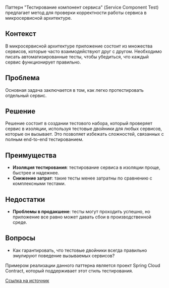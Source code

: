 Паттерн "Тестирование компонент сервиса" (Service Component Test) предлагает метод для проверки корректности работы сервиса в микросервисной архитектуре.

## Контекст

В микросервисной архитектуре приложение состоит из множества сервисов, которые часто взаимодействуют друг с другом. Необходимо писать автоматизированные тесты, чтобы убедиться, что каждый сервис функционирует правильно.

## Проблема

Основная задача заключается в том, как легко протестировать отдельный сервис.

## Решение

Решение состоит в создании тестового набора, который проверяет сервис в изоляции, используя тестовые двойники для любых сервисов, которые он вызывает. Это позволяет избежать сложностей, связанных с полным end-to-end тестированием.

## Преимущества

- **Изоляция тестирования**: тестирование сервиса в изоляции проще, быстрее и надежнее.
- **Снижение затрат**: такие тесты менее затратны по сравнению с комплексными тестами.

## Недостатки

- **Проблемы в продакшене**: тесты могут проходить успешно, но приложение все равно может давать сбои в производственной среде.

## Вопросы

- Как гарантировать, что тестовые двойники всегда правильно эмулируют поведение вызываемых сервисов?

Примером реализации данного паттерна является проект Spring Cloud Contract, который поддерживает этот стиль тестирования.

[Ссылка на источник](https://microservices.io/patterns/testing/service-component-test.html)
